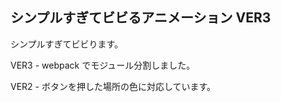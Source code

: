 ## シンプルすぎてビビるアニメーション VER3

シンプルすぎてビビります。

VER3 - webpack でモジュール分割しました。

VER2 - ボタンを押した場所の色に対応しています。
